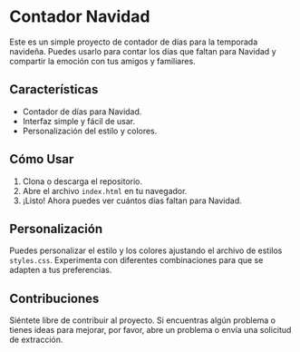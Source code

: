 # Contador Navidad

Este es un simple proyecto de contador de días para la temporada navideña. Puedes usarlo para contar los días que faltan para Navidad y compartir la emoción con tus amigos y familiares.

## Características

- Contador de días para Navidad.
- Interfaz simple y fácil de usar.
- Personalización del estilo y colores.

## Cómo Usar

1. Clona o descarga el repositorio.
2. Abre el archivo `index.html` en tu navegador.
3. ¡Listo! Ahora puedes ver cuántos días faltan para Navidad.

## Personalización

Puedes personalizar el estilo y los colores ajustando el archivo de estilos `styles.css`. Experimenta con diferentes combinaciones para que se adapten a tus preferencias.

## Contribuciones

Siéntete libre de contribuir al proyecto. Si encuentras algún problema o tienes ideas para mejorar, por favor, abre un problema o envía una solicitud de extracción.